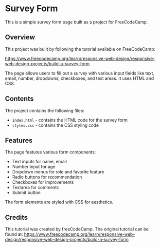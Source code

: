 # Survey Form 

This is a simple survey form page built as a project for FreeCodeCamp.

## Overview

This project was built by following the tutorial available on FreeCodeCamp:

https://www.freecodecamp.org/learn/responsive-web-design/responsive-web-design-projects/build-a-survey-form

The page allows users to fill out a survey with various input fields like text, email, number, dropdowns, checkboxes, and text areas. It uses HTML and CSS.

## Contents

The project contains the following files:

- `index.html` - contains the HTML code for the survey form 
- `styles.css` - contains the CSS styling code

## Features

The page features various form components:

- Text inputs for name, email 
- Number input for age
- Dropdown menus for role and favorite feature
- Radio buttons for recommendation  
- Checkboxes for improvements
- Textarea for comments
- Submit button

The form elements are styled with CSS for aesthetics.

## Credits

This tutorial was created by freeCodeCamp. The original tutorial can be found at: https://www.freecodecamp.org/learn/responsive-web-design/responsive-web-design-projects/build-a-survey-form

